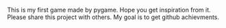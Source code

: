 This is my first game made by pygame.
Hope you get inspiration from it.
Please share this project with others.
My goal is to get github achievments.
